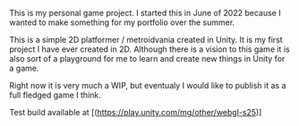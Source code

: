This is my personal game project.
I started this in June of 2022 because I wanted to make something for my portfolio over the summer.

This is a simple 2D platformer / metroidvania created in Unity. It is my first project I have ever created in 2D. 
Although there is a vision to this game it is also sort of a playground for me to learn and create new things in Unity for a game.

Right now it is very much a WIP, but eventualy I would like to publish it as a full fledged game I think.

Test build available at [(https://play.unity.com/mg/other/webgl-s25)]
